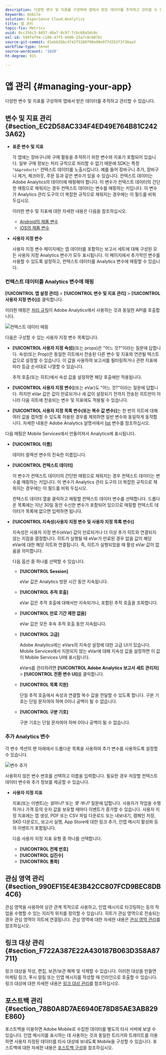 ```yaml
---
description: 다양한 변수 및 지표를 구성하여 앱에서 받은 데이터를 추적하고 관리할 수 있습니다.
keywords: mobile
solution: Experience Cloud,Analytics
title: 앱 관리
topic-fix: Metrics
uuid: 0cc356c3-8457-40a7-8c97-7cbc68a5dc0c
exl-id: 599fef94-c188-47f5-b9d6-25a7c8cb07bc
source-git-commit: d1ebb2bbc4742f5288f90a90e977d252f3f30aa3
workflow-type: tm+mt
source-wordcount: '1020'
ht-degree: 91%

---
```


# 앱 관리 {#managing-your-app}

다양한 변수 및 지표를 구성하여 앱에서 받은 데이터를 추적하고 관리할 수 있습니다.

## 변수 및 지표 관리 {#section_EC2D58AC334F4ED49E764B81C2423A62}

* **표준 변수 및 지표**

   각 앱에는 장바구니와 구매 활동을 추적하기 위한 변수와 지표가 포함되어 있습니다. 일부 구매 정보는 처리 규칙으로 처리할 수 없기 때문에 SDK는 특정 `"&&products"` 컨텍스트 데이터를 노출시킵니다. 예를 들어 장바구니 추가, 장바구니 제거, 체크아웃, 주문 등과 같은 변수가 있을 수 있습니다. 컨텍스트 데이터는 Adobe Analytics의 데이터에 매핑해야 합니다. 이 변수가 컨텍스트 데이터의 간단한 매핑으로 채워지는 경우 컨텍스트 데이터는 변수를 매핑하는 키입니다. 이 변수가 Analytics 관리 도구의 더 복잡한 규칙으로 채워지는 경우에는 이 필드를 비워 두십시오.

   이러한 변수 및 지표에 대한 자세한 내용은 다음을 참조하십시오.

   * [Android의 제품 변수](/help/android/analytics-main/products/products.md)
   * [iOS의 제품 변수](/help/ios/analytics-main/products/products.md)

* **사용자 지정 변수**

   사용자 지정 변수 페이지에는 앱 데이터를 포함하는 보고서 세트에 대해 구성된 모든 사용자 지정 Analytics 변수가 모두 표시됩니다. 이 페이지에서 추가적인 변수를 사용할 수 있도록 설정하고, 컨텍스트 데이터를 Analytics 변수에 매핑할 수 있습니다.

### 컨텍스트 데이터를 Analytics 변수에 매핑

**[!UICONTROL 앱 설정 관리]** > **[!UICONTROL 변수 및 지표 관리]** > **[!UICONTROL 사용자 지정 변수]**&#x200B;를 클릭합니다.

이러한 매핑은 [처리 규칙](https://experienceleague.adobe.com/docs/analytics/admin/admin-tools/processing-rules/processing-rules.html)이 Adobe Analytics에서 사용하는 것과 동일한 API를 호출합니다.

![컨텍스트 데이터 매핑](assets/custom_data_content.png)

다음은 구성할 수 있는 사용자 지정 변수 목록입니다.

* **[!UICONTROL 사용자 지정 속성]**(또는 props)은 &quot;어느 것?&quot;이라는 질문에 답합니다. 속성(또는 Prop)은 동일한 히트에서 전송된 다른 변수 및 지표와 연관될 텍스트 값으로 설정할 수 있습니다. 이 값을 사용하여 보고서를 필터링하거나 관련 지표에 따라 등급 순서대로 나열할 수 있습니다.

   추적 호출(또는 히트)에서 속성 값을 설정하면 해당 호출에만 적용됩니다.

* **[!UICONTROL 사용자 지정 변수]**(또는 eVar)도 &quot;어느 것?&quot;이라는 질문에 답합니다. 하지만 eVar 값은 값이 만료되거나 새 값이 설정되기 전까지 전송된 히트만이 아니라 다음 히트에 전송되는 변수 및 지표에도 적용될 수 있습니다.
* **[!UICONTROL 사용자 지정 목록 변수(또는 복수 값 변수)]**&#x200B;는 한 번의 히트에 대해 여러 값을 캡처할 수 있도록 허용된 경우를 제외하면 일반 변수와 동일하게 동작합니다. 자세한 내용은 Adobe Analytics 설명서에서 [list](https://experienceleague.adobe.com/docs/analytics/implementation/vars/page-vars/list.html?lang=en) 변수를 참조하십시오.

다음 매핑은 Mobile Services에서 만들어져서 Analytics에 표시됩니다.

* **[!UICONTROL 이름]**

   데이터 컬렉션 변수의 친숙한 이름입니다.

* **[!UICONTROL 컨텍스트 데이터]**

   이 변수가 컨텍스트 데이터의 간단한 매핑으로 채워지는 경우 컨텍스트 데이터는 변수를 매핑하는 키입니다. 이 변수가 Analytics 관리 도구의 더 복잡한 규칙으로 채워지는 경우에는 이 필드를 비워 두십시오.

   컨텍스트 데이터 열을 클릭하고 매핑할 컨텍스트 데이터 변수를 선택합니다. 드롭다운 목록에는 지난 30일 동안 수신한 변수가 포함되어 있으므로 매핑할 컨텍스트 데이터가 목록에 없으면 입력하면 됩니다.

* **[!UICONTROL 지속성(사용자 지정 변수 및 사용자 지정 목록 변수)]**

   지속성은 사용자 지정 변수(eVar) 값이 만료되거나 더 이상 추가 히트와 연결되지 않는 지점을 결정합니다. 히트가 실행될 때 eVar가 만료된 경우 없음 값이 해당 eVar에 대한 해당 히트와 연결됩니다. 즉, 히트가 실행되었을 때 활성 eVar 값이 없음을 의미합니다.

   다음 옵션 중 하나를 선택할 수 있습니다.

   * **[!UICONTROL Session]**

      eVar 값은 Analytics 방문 시간 동안 지속됩니다.

   * **[!UICONTROL 추적 호출]**

      eVar 값은 추적 호출에 대해서만 지속되거나, 포함된 추적 호출을 조회합니다.

   * **[!UICONTROL 만료 기간 제한 없음]**

      eVar 값은 모든 후속 추적 호출 동안 지속됩니다.
   * **[!UICONTROL 고급]**

      Adobe Analytics에는 eVars의 지속성 설정에 대한 고급 UI가 있습니다. Mobile Services에서 지원되지 않는 eVar에 대해 지속성 값을 설정하면 이 값이 Mobile Services UI에 표시됩니다.

      eVars를 관리하려면 **[!UICONTROL Adobe Analytics 보고서 세트 관리자]** > **[!UICONTROL 전환 변수 UI]**&#x200B;를 클릭합니다.

   * **[!UICONTROL 목록 지원]**

      단일 추적 호출에서 속성과 연결할 복수 값을 전달할 수 있도록 합니다. 구분 기호는 단일 문자여야 하며 0이나 공백이 될 수 없습니다.

   * **[!UICONTROL 구분 기호]**

      구분 기호는 단일 문자여야 하며 0이나 공백이 될 수 없습니다.

### 추가 Analytics 변수

각 변수 섹션의 맨 아래에서 드롭다운 목록을 사용하여 추가 변수를 사용하도록 설정할 수 있습니다.

![변수 추가](assets/add_variable.png)

사용하지 않은 변수 번호를 선택하고 이름을 입력합니다. 필요한 경우 저장할 컨텍스트 데이터 변수와 추가 정보를 제공할 수 있습니다.

* **사용자 지정 지표**

   지표(또는 이벤트)는 *얼마나?* 또는 *몇 개나?* 질문에 답합니다. 사용자가 작업을 수행하거나 가격 등의 숫자 값을 보유할 때마다 이벤트가 증가할 수 있습니다. 사용자 지정 지표에는 앱 생성, PDF 또는 CSV 파일 다운로드 또는 내보내기, 캠페인 저장, SKD 다운로드, 보고서 실행, App Store에 대한 링크 추가, 인앱 메시지 활성화 등의 이벤트가 포함됩니다.

   다음 사용자 지정 지표 유형 중 하나를 선택합니다.

   * **[!UICONTROL 전체 번호]**
   * **[!UICONTROL 십진수]**
   * **[!UICONTROL 통화]**

## 관심 영역 관리 {#section_990EF15E4E3B42CC807FCD9BEC8DB4C6}

관심 영역을 사용하여 상관 관계 목적으로 사용하고, 인앱 메시지로 타깃팅하는 등의 작업을 수행할 수 있는 지리적 위치를 정의할 수 있습니다. 히트가 관심 영역으로 전송되는 경우 관심 영역이 히트에 연결됩니다. 관심 영역에 대한 자세한 내용은 [관심 영역 관리](/help/using/location/t-manage-points.md)를 참조하십시오.

## 링크 대상 관리 {#section_F722A387E22A430187B063D358A87711}

링크 대상을 작성, 편집, 보관/보관 해제 및 삭제할 수 있습니다. 이러한 대상을 만들면 마케팅 링크, 푸시 알림 또는 인앱 메시지를 작성할 때 인라인으로 호출할 수 있습니다. 링크 대상에 대한 자세한 내용은 [링크 대상 관리](/help/using/acquisition-main/c-manage-link-destinations/t-archive-unarchive-link-destinations.md)를 참조하십시오.

## 포스트백 관리 {#section_78B0A8D7AE6940E78D85AE3AB829E860}

포스트백을 이용하면 Adobe Mobile로 수집한 데이터를 별도의 타사 서버에 보낼 수 있습니다. 인앱 메시지를 표시하는 데 사용하는 것과 동일한 트리거와 트레이트를 이용하면 사용자 지정된 데이터를 타사 대상에 보내도록 Mobile을 구성할 수 있습니다. 포스트백에 대한 자세한 내용은 [포스트백 구성](/help/using/c-manage-app-settings/c-mob-confg-app/signals.md)을 참조하십시오.
